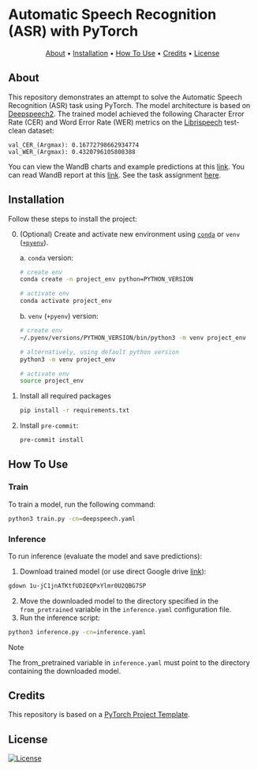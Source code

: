 # Automatic Speech Recognition (ASR) with PyTorch

<p align="center">
  <a href="#about">About</a> •
  <a href="#installation">Installation</a> •
  <a href="#how-to-use">How To Use</a> •
  <a href="#credits">Credits</a> •
  <a href="#license">License</a>
</p>

## About

This repository demonstrates an attempt to solve the Automatic Speech Recognition (ASR) task using PyTorch. The model architecture is based on [Deepspeech2](https://arxiv.org/abs/1512.02595). The trained model achieved the following Character Error Rate (CER) and Word Error Rate (WER) metrics on the [Librispeech](https://www.openslr.org/12) test-clean dataset:
```
val_CER_(Argmax): 0.16772798662934774
val_WER_(Argmax): 0.4320796105808388
```
You can view the WandB charts and example predictions at this [link](https://wandb.ai/muniev-hse/hse_asr/workspace). You can read WandB report at this [link](https://wandb.ai/muniev-hse/hse_asr/reports/-2-ASR--VmlldzoxMDgzNDUyOA).
See the task assignment [here](https://github.com/NickKar30/SpeechAI/tree/main/hw2).

## Installation

Follow these steps to install the project:

0. (Optional) Create and activate new environment using [`conda`](https://conda.io/projects/conda/en/latest/user-guide/getting-started.html) or `venv` ([`+pyenv`](https://github.com/pyenv/pyenv)).

   a. `conda` version:

   ```bash
   # create env
   conda create -n project_env python=PYTHON_VERSION

   # activate env
   conda activate project_env
   ```

   b. `venv` (`+pyenv`) version:

   ```bash
   # create env
   ~/.pyenv/versions/PYTHON_VERSION/bin/python3 -m venv project_env

   # alternatively, using default python version
   python3 -m venv project_env

   # activate env
   source project_env
   ```

1. Install all required packages

   ```bash
   pip install -r requirements.txt
   ```

2. Install `pre-commit`:
   ```bash
   pre-commit install
   ```

## How To Use

### Train
To train a model, run the following command:

```bash
python3 train.py -cn=deepspeech.yaml
```
### Inference
To run inference (evaluate the model and save predictions):

1. Download trained model (or use direct Google drive [link](https://drive.google.com/file/d/1u-jC1jnATKtfUD2EQPxYlmr0U2QBG7SP/view)):
```bash
gdown 1u-jC1jnATKtfUD2EQPxYlmr0U2QBG7SP
```
2. Move the downloaded model to the directory specified in the `from_pretrained` variable in the `inference.yaml` configuration file.
3. Run the inference script:
```bash
python3 inference.py -cn=inference.yaml
```
> [!NOTE]
> The from_pretrained variable in `inference.yaml` must point to the directory containing the downloaded model.

## Credits

This repository is based on a [PyTorch Project Template](https://github.com/Blinorot/pytorch_project_template).

## License

[![License](https://img.shields.io/badge/license-MIT-blue.svg)](/LICENSE)
